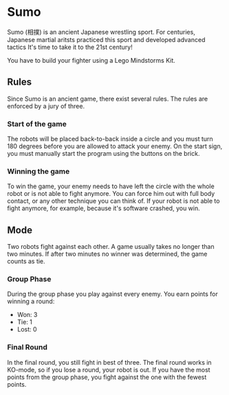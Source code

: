 # Sumo

Sumo (相撲) is an ancient Japanese wrestling sport. For centuries,
Japanese martial aritsts practiced this sport and developed advanced tactics
It's time to take it to the 21st century!

You have to build your fighter using a Lego Mindstorms Kit.

## Rules

Since Sumo is an ancient game, there exist several rules. The rules are
enforced by a jury of three.

### Start of the game

The robots will be placed back-to-back inside a circle and you must turn
180 degrees before you are allowed to attack your enemy. On the start sign, you must manually start the program using the buttons on the brick.

### Winning the game

To win the game, your enemy needs to have left the circle with the whole robot
or is not able to fight anymore. You can force him out with full body contact,
or any other technique you can think of. If your robot is not able to fight anymore, 
for example, because it's software crashed, you win.

## Mode

Two robots fight against each other. A game usually takes no longer than two minutes. If after two minutes 
no winner was determined, the game counts as tie.

### Group Phase

During the group phase you play against every enemy. You earn points for winning
a round:

* Won: 3
* Tie: 1
* Lost: 0

### Final Round

In the final round, you still fight in best of three. The final round works in
KO-mode, so if you lose a round, your robot is out. If you have the most points
from the group phase, you fight against the one with the fewest points.
